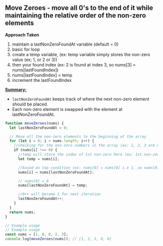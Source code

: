 ## Move Zeroes - move all 0's to the end of it while maintaining the relative order of the non-zero elements

**Approach Taken**

1. maintain a lastNonZeroFoundAt variable (default = 0)
2. basic for loop
3. create a temp variable, (ex: temp variable simply stores the non-zero value (ex; 1, or 2 or 3))
4. then your found index (ex: 2 is found at index 3, so nums[3] = nums[lastFoundIndex])
5. nums[lastFoundIndex] = temp
6. increment the lastFoundIndex

<u><b>Summary:</b></u>

- `lastNonZeroFoundAt` keeps track of where the next non-zero element should be placed.
- Each non-zero element is swapped with the element at lastNonZeroFoundAt.

```js
function moveZeroes(nums) {
  let lastNonZeroFoundAt = 0;

  // Move all the non-zero elements to the beginning of the array
  for (let i = 0; i < nums.length; i++) {
    //checking for the non-zero numbers in the array (ex: 1, 2, 3 are non-zeros here)
    if (nums[i] !== 0) {
      //temp will store the index of 1st non-zero here (ex: 1st non-zero is 1 at index 0, so temp = 1)
      let temp = nums[i];

      //based on top condition (ex: nums[0] = nums[0] i.e 1, so nums[0] will be mutated with 1)
      nums[i] = nums[lastNonZeroFoundAt];

      // nums[0] = 0
      nums[lastNonZeroFoundAt] = temp;

      //0++ will become 1 for next iteration
      lastNonZeroFoundAt++;
    }
  }
  return nums;
}

// Example usage
// Example usage
const nums = [1, 0, 0, 2, 3];
console.log(moveZeroes(nums)); // [1, 2, 3, 0, 0]
```
